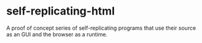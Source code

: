 # self-replicating-html
A proof of concept series of self-replicating programs that use their source as an GUI and the browser as a runtime. 
